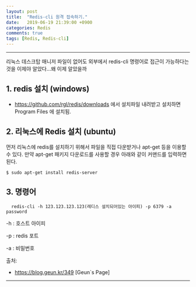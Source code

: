 ```yaml
---
layout: post
title:  "Redis-cli 원격 접속하기."
date:   2019-06-19 21:39:00 +0900
categories: Redis
comments: true
tags: [Redis, Redis-cli]
---
```


---

리눅스 데스크탑 매니저 파일이 없어도 외부에서 redis-cli 명령어로 접근이 가능하다는 것을 이제야 알았다...왜 이제 알았을까

## 1. redis 설치 (windows)
 - https://github.com/rgl/redis/downloads 에서 설치파일 내려받고 설치하면 Program Files 에 설치됨.

## 2. 리눅스에 Redis 설치 (ubuntu)
  먼저 리눅스에 redis를 설치하기 위해서 파일을 직접 다운받거나 apt-get 등을 이용할 수 있다. 
  만약 apt-get 패키지 다운로드를 사용할 경우 아래와 같이 커맨드를 입력하면 된다.
  ```
  $ sudo apt-get install redis-server
  ```
 
## 3. 명령어
```
  redis-cli -h 123.123.123.123(레디스 설치되어있는 아이피) -p 6379 -a password
```

 -h : 호스트 아이피

 -p : redis 포트

 -a : 비밀번호

출처: 
 -  https://blog.geun.kr/349 [Geun`s Page]

[jekyll-docs]: https://jekyllrb.com/docs/home
[jekyll-gh]:   https://github.com/jekyll/jekyll
[jekyll-talk]: https://talk.jekyllrb.com/
---
